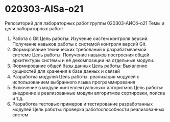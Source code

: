 # 020303-AISa-o21
Репозиторий для лабораторных работ группы 020303-АИСб-о21
Темы и цели лабораторных работ:
1. Работа с Git
Цель работы: Изучение систем контроля версий. Получение навыков работы с системой контроля версий Git. 
2. Формирование технических требований к разрабатываемой системе
Цель работы: Получение навыков построения общей архитектуры системы и её декомпозиции на отдельные модули.
3. Формирование общей базы данных
Цель работы: Выявление сущностей для хранения в базе данных и связей 
4. Разработка модулей
Цель работы: реализация модулей с использованием выбранного языка программирования
5. Включение в модули «интеллектуальных» алгоритмов
Цель работы: внедрение в реализованные модули алгоритмов сортировки, поиска и т.д.
6. Разработка тестовых примеров и тестирование разработанных модулей
Цель работы: проверка работоспособности реализованных систем
